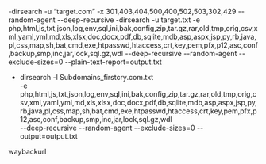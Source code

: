


-dirsearch -u “target.com”  -x 301,403,404,500,400,502,503,302,429  --random-agent  --deep-recursive
-dirsearch -u target.txt -e php,html,js,txt,json,log,env,sql,ini,bak,config,zip,tar.gz,rar,old,tmp,orig,csv,xml,yaml,yml,md,xls,xlsx,doc,docx,pdf,db,sqlite,mdb,asp,aspx,jsp,py,rb,java,pl,css,map,sh,bat,cmd,exe,htpasswd,htaccess,crt,key,pem,pfx,p12,asc,conf,backup,smp,inc,jar,lock,sql.gz,wdl --deep-recursive --random-agent --exclude-sizes=0 --plain-text-report=output.txt
-  dirsearch -l Subdomains_firstcry.com.txt \
-e php,html,js,txt,json,log,env,sql,ini,bak,config,zip,tar.gz,rar,old,tmp,orig,csv,xml,yaml,yml,md,xls,xlsx,doc,docx,pdf,db,sqlite,mdb,asp,aspx,jsp,py,rb,java,pl,css,map,sh,bat,cmd,exe,htpasswd,htaccess,crt,key,pem,pfx,p12,asc,conf,backup,smp,inc,jar,lock,sql.gz,wdl \
--deep-recursive --random-agent --exclude-sizes=0 --output=output.txt




waybackurl 